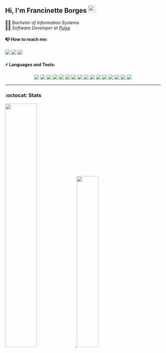 ## Hi, I'm Francinette Borges <img src="https://media.giphy.com/media/hvRJCLFzcasrR4ia7z/giphy.gif" width="25px">
<!--
**borgesfran/borgesfran** is a ✨ _special_ ✨ repository because its `README.md` (this file) appears on your GitHub profile.-->
:woman_student: <i>Bachelor of Information Systems</i> <br/>
:woman_technologist: <i>Software Developer at [Pulse](https://www.linkedin.com/company/pulseoficial)</i>

#### :mailbox_with_no_mail: How to reach me:
[<img src="https://img.shields.io/badge/gmail-D14836.svg?&style=for-the-badge&logo=gmail&logoColor=white"/>](https://www.encurtador.com.br/duV14)
[<img src="https://img.shields.io/badge/linkedin-%230077B5.svg?&style=for-the-badge&logo=linkedin&logoColor=white"/>](https://www.linkedin.com/in/francinetteborges/)
[<img src="https://img.shields.io/badge/wordpress-21759B.svg?&style=for-the-badge&logo=wordpress&logoColor=white"/>](http://francinetteborges.wordpress.com/)

#### :zap: Languages and Tools:
<p align="center">
<img src="https://img.shields.io/badge/java-%23ED8B00.svg?&style=for-the-badge&logo=java&logoColor=white"> <img src="https://img.shields.io/badge/javascript%20-%23323330.svg?&style=for-the-badge&logo=javascript&logoColor=%23F7DF1E"> <img src="https://img.shields.io/badge/c%20-%2300599C.svg?&style=for-the-badge&logo=c&logoColor=white"> <img src="https://img.shields.io/badge/c++%20-%2300599C.svg?&style=for-the-badge&logo=c%2B%2B&logoColor=white"> <img src="https://img.shields.io/badge/dart-%230175C2.svg?&style=for-the-badge&logo=dart&logoColor=white"> <img src="https://img.shields.io/badge/python%20-%2314354C.svg?&style=for-the-badge&logo=python&logoColor=white"> <img src="https://img.shields.io/badge/html5%20-%23E34F26.svg?&style=for-the-badge&logo=html5&logoColor=white"> <img src="https://img.shields.io/badge/css3%20-%231572B6.svg?&style=for-the-badge&logo=css3&logoColor=white"> <img src="https://img.shields.io/badge/spring%20-%236DB33F.svg?&style=for-the-badge&logo=spring&logoColor=white"> <img src="https://img.shields.io/badge/react%20-%2320232a.svg?&style=for-the-badge&logo=react&logoColor=%2361DAFB"> <img src="https://img.shields.io/badge/Qt%20-%2341CD52.svg?&style=for-the-badge&logo=Qt&logoColor=white"> <img src="https://img.shields.io/badge/Flutter%20-%2302569B.svg?&style=for-the-badge&logo=Flutter&logoColor=white"> <img src="https://img.shields.io/badge/mysql-%2300f.svg?&style=for-the-badge&logo=mysql&logoColor=white"> <img src="https://img.shields.io/badge/postgres-%23316192.svg?&style=for-the-badge&logo=postgresql&logoColor=white"> <img src="https://img.shields.io/badge/bootstrap%20-%23563D7C.svg?&style=for-the-badge&logo=bootstrap&logoColor=white"> <img src="https://img.shields.io/badge/git%20-%23F05032.svg?&style=for-the-badge&logo=git&logoColor=white">
</p>

<hr/>

### :octocat: Stats
<p align="left">
<a href="https://github.com/borgesfran/github-readme-stats"> 
<img src="https://github-readme-stats.vercel.app/api?username=borgesfran&show_icons=true" width="45%"/>
</a>
<a href="https://github.com/borgesfran/github-readme-stats"> 
<img src="https://github-readme-stats.vercel.app/api/top-langs/?username=borgesfran&layout=compact" width="37.7%"/>
</a>
 </p>


<!--Here are some ideas to get you started:

- 🔭 I’m currently working on ...
- 🌱 I’m currently learning ...
- 👯 I’m looking to collaborate on ...
- 🤔 I’m looking for help with ...
- 💬 Ask me about ...
- 📫 How to reach me: ...
- 😄 Pronouns: ...
- ⚡ Fun fact: ...
-->
